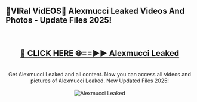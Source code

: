 <h2>🔴VIRal VidEOS🔴 Alexmucci Leaked Videos And Photos - Update Files 2025!</h2>
<br>
<div align="center">
<h2><a href="https://virallinks.top/odZfE0" rel="nofollow">🔴 CLICK HERE 🌐==►► Alexmucci Leaked</a></h2>
<br>
Get Alexmucci Leaked and all content. Now you can access all videos and pictures of Alexmucci Leaked. New Updated Files 2025!
<br>
<br>
<a href="https://virallinks.top/odZfE0" rel="nofollow" data-target="animated-image.originalLink"><img src="https://i.imgur.com/dJHk4Zq.gif)" alt="Alexmucci Leaked" style="max-width: 100%; display: inline-block;" data-target="animated-image.originalImage"></a>
</div>
<br>
